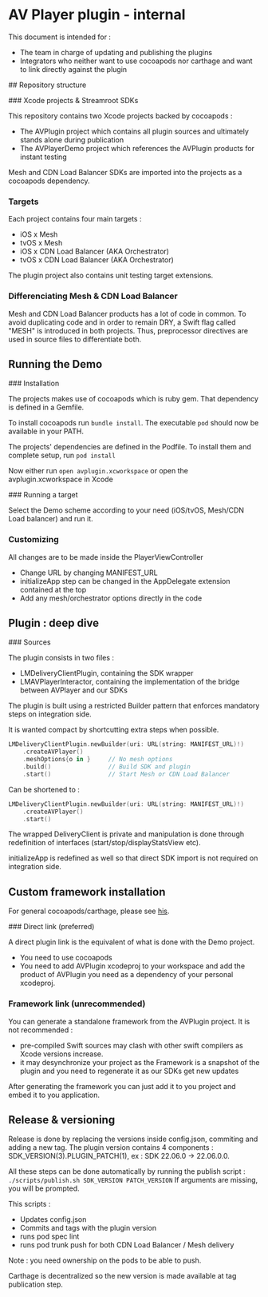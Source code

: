 # AV Player plugin - internal

This document is intended for :

- The team in charge of updating and publishing the plugins
- Integrators who neither want to use cocoapods nor carthage and want to link directly against the plugin

## Repository structure

### Xcode projects & Streamroot SDKs

This repository contains two Xcode projects backed by cocoapods :

- The AVPlugin project which contains all plugin sources and ultimately stands alone during publication
- The AVPlayerDemo project which references the AVPlugin products for instant testing

Mesh and CDN Load Balancer SDKs are imported into the projects as a cocoapods dependency.

### Targets

Each project contains four main targets :

- iOS x Mesh
- tvOS x Mesh
- iOS x CDN Load Balancer (AKA Orchestrator)
- tvOS x CDN Load Balancer (AKA Orchestrator)

The plugin project also contains unit testing target extensions.

### Differenciating Mesh & CDN Load Balancer

Mesh and CDN Load Balancer products has a lot of code in common. 
To avoid duplicating code and in order to remain DRY, a Swift flag called "MESH" is introduced in both projects.
Thus, preprocessor directives are used in source files to differentiate both.

## Running the Demo

### Installation

The projects makes use of cocoapods which is ruby gem. That dependency is defined in a Gemfile.

To install cocoapods run `bundle install`. The executable `pod` should now be available in your PATH.

The projects' dependencies are defined in the Podfile. To install them and complete setup, run `pod install`

Now either run `open avplugin.xcworkspace` or open the avplugin.xcworkspace in Xcode

### Running a target

Select the Demo scheme according to your need (iOS/tvOS, Mesh/CDN Load balancer) and run it.

### Customizing

All changes are to be made inside the PlayerViewController

- Change URL by changing MANIFEST_URL
- initializeApp step can be changed in the AppDelegate extension contained at the top
- Add any mesh/orchestrator options directly in the code

## Plugin : deep dive

### Sources

The plugin consists in two files :

- LMDeliveryClientPlugin, containing the SDK wrapper
- LMAVPlayerInteractor, containing the implementation of the bridge between AVPlayer and our SDKs

The plugin is built using a restricted Builder pattern that enforces mandatory steps on integration side.

It is wanted compact by shortcutting extra steps when possible.
```swift
LMDeliveryClientPlugin.newBuilder(uri: URL(string: MANIFEST_URL)!)
    .createAVPlayer()
    .meshOptions{o in }     // No mesh options
    .build()                // Build SDK and plugin
    .start()                // Start Mesh or CDN Load Balancer
```

Can be shortened to :
```swift
LMDeliveryClientPlugin.newBuilder(uri: URL(string: MANIFEST_URL)!)
    .createAVPlayer()
    .start()
```

The wrapped DeliveryClient is private and manipulation is done through redefinition of interfaces (start/stop/displayStatsView etc).

initializeApp is redefined as well so that direct SDK import is not required on integration side.

## Custom framework installation

For general cocoapods/carthage, please see [his](../README.md).

### Direct link (preferred)

A direct plugin link is the equivalent of what is done with the Demo project.
- You need to use cocoapods
- You need to add AVPlugin xcodeproj to your workspace and add the product of AVPlugin you need as a dependency of your personal xcodeproj.

### Framework link (unrecommended)

You can generate a standalone framework from the AVPlugin project.
It is not recommended :
- pre-compiled Swift sources may clash with other swift compilers as Xcode versions increase.
- it may desynchronize your project as the Framework is a snapshot of the plugin and you need to regenerate it as our SDKs get new updates

After generating the framework you can just add it to you project and embed it to you application.

## Release & versioning

Release is done by replacing the versions inside config.json, commiting and adding a new tag.
The plugin version contains 4 components : SDK_VERSION(3).PLUGIN_PATCH(1), ex : SDK 22.06.0 -> 22.06.0.0.

All these steps can be done automatically by running the publish script :
`./scripts/publish.sh SDK_VERSION PATCH_VERSION`
If arguments are missing, you will be prompted.

This scripts :
- Updates config.json
- Commits and tags with the plugin version
- runs pod spec lint
- runs pod trunk push for both CDN Load Balancer / Mesh delivery

Note : you need ownership on the pods to be able to push.

Carthage is decentralized so the new version is made available at tag publication step.